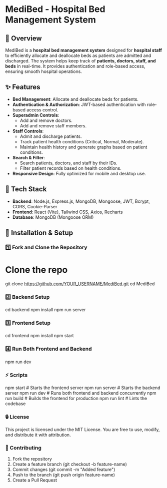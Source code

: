 # MediBed - Hospital Bed Management System

## 🏥 Overview
MediBed is a **hospital bed management system** designed for **hospital staff** to efficiently allocate and deallocate beds as patients are admitted and discharged. The system helps keep track of **patients, doctors, staff, and beds** in real-time. It provides authentication and role-based access, ensuring smooth hospital operations.

## ✨ Features
- **Bed Management**: Allocate and deallocate beds for patients.
- **Authentication & Authorization**: JWT-based authentication with role-based access control.
- **Superadmin Controls**:
  - Add and remove doctors.
  - Add and remove staff members.
- **Staff Controls**:
  - Admit and discharge patients.
  - Track patient health conditions (Critical, Normal, Moderate).
  - Maintain health history and generate graphs based on patient conditions.
- **Search & Filter**:
  - Search patients, doctors, and staff by their IDs.
  - Filter patient records based on health conditions.
- **Responsive Design**: Fully optimized for mobile and desktop use.

## 🚀 Tech Stack
- **Backend**: Node.js, Express.js, MongoDB, Mongoose, JWT, Bcrypt, CORS, Cookie-Parser
- **Frontend**: React (Vite), Tailwind CSS, Axios, Recharts
- **Database**: MongoDB (Mongoose ORM)

## 🔧 Installation & Setup

### 1️⃣ Fork and Clone the Repository

# Clone the repo
git clone https://github.com/YOUR_USERNAME/MediBed.git
cd MediBed

### 2️⃣ Backend Setup

cd backend
npm install
npm run server
### 3️⃣ Frontend Setup

cd frontend
npm install
npm start
 ### 4️⃣ Run Both Frontend and Backend

npm run dev
### ⚡ Scripts

npm start        # Starts the frontend server
npm run server   # Starts the backend server
npm run dev      # Runs both frontend and backend concurrently
npm run build    # Builds the frontend for production
npm run lint     # Lints the codebase
 ### 🔒 License
This project is licensed under the MIT License. You are free to use, modify, and distribute it with attribution.

### 🤝 Contributing


1. Fork the repository
2. Create a feature branch (git checkout -b feature-name)
3. Commit changes (git commit -m "Added feature")
4. Push to the branch (git push origin feature-name)
5. Create a Pull Request

